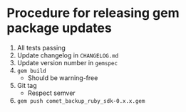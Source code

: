 # Procedure for releasing gem package updates

1. All tests passing
2. Update changelog in `CHANGELOG.md`
3. Update version number in `gemspec`
4. `gem build`
	- Should be warning-free
5. Git tag
	- Respect semver
6. `gem push comet_backup_ruby_sdk-0.x.x.gem`
